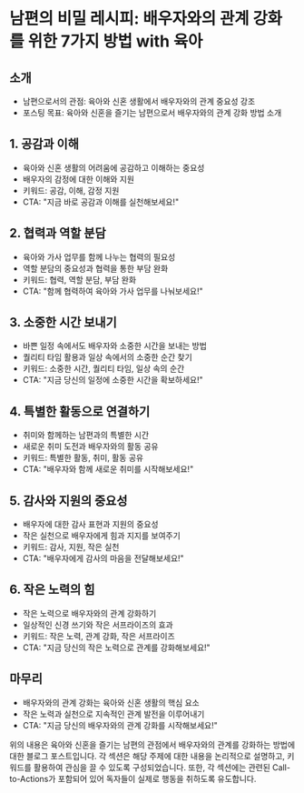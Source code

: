# 남편의 비밀 레시피: 배우자와의 관계 강화를 위한 7가지 방법 with 육아

## 소개
- 남편으로서의 관점: 육아와 신혼 생활에서 배우자와의 관계 중요성 강조
- 포스팅 목표: 육아와 신혼을 즐기는 남편으로서 배우자와의 관계 강화 방법 소개

## 1. 공감과 이해
- 육아와 신혼 생활의 어려움에 공감하고 이해하는 중요성
- 배우자의 감정에 대한 이해와 지원
- 키워드: 공감, 이해, 감정 지원
- CTA: "지금 바로 공감과 이해를 실천해보세요!"

## 2. 협력과 역할 분담
- 육아와 가사 업무를 함께 나누는 협력의 필요성
- 역할 분담의 중요성과 협력을 통한 부담 완화
- 키워드: 협력, 역할 분담, 부담 완화
- CTA: "함께 협력하여 육아와 가사 업무를 나눠보세요!"

## 3. 소중한 시간 보내기
- 바쁜 일정 속에서도 배우자와 소중한 시간을 보내는 방법
- 퀄리티 타임 활용과 일상 속에서의 소중한 순간 찾기
- 키워드: 소중한 시간, 퀄리티 타임, 일상 속의 순간
- CTA: "지금 당신의 일정에 소중한 시간을 확보하세요!"

## 4. 특별한 활동으로 연결하기
- 취미와 함께하는 남편과의 특별한 시간
- 새로운 취미 도전과 배우자와의 활동 공유
- 키워드: 특별한 활동, 취미, 활동 공유
- CTA: "배우자와 함께 새로운 취미를 시작해보세요!"

## 5. 감사와 지원의 중요성
- 배우자에 대한 감사 표현과 지원의 중요성
- 작은 실천으로 배우자에게 힘과 지지를 보여주기
- 키워드: 감사, 지원, 작은 실천
- CTA: "배우자에게 감사의 마음을 전달해보세요!"

## 6. 작은 노력의 힘
- 작은 노력으로 배우자와의 관계 강화하기
- 일상적인 신경 쓰기와 작은 서프라이즈의 효과
- 키워드: 작은 노력, 관계 강화, 작은 서프라이즈
- CTA: "지금 당신의 작은 노력으로 관계를 강화해보세요!"

## 마무리
- 배우자와의 관계 강화는 육아와 신혼 생활의 핵심 요소
- 작은 노력과 실천으로 지속적인 관계 발전을 이루어내기
- CTA: "지금 당신의 배우자와의 관계 강화를 시작해보세요!"

위의 내용은 육아와 신혼을 즐기는 남편의 관점에서 배우자와의 관계를 강화하는 방법에 대한 블로그 포스트입니다. 각 섹션은 해당 주제에 대한 내용을 논리적으로 설명하고, 키워드를 활용하여 관심을 끌 수 있도록 구성되었습니다. 또한, 각 섹션에는 관련된 Call-to-Actions가 포함되어 있어 독자들이 실제로 행동을 취하도록 유도합니다.